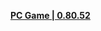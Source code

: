 **[PC Game | 0.80.52](https://autopatchos.starrails.com/client/Beta/20221010110459_xG6EchyPkBqhruHm/20221010110459_0.80.52_os.zip)**
